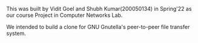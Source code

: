 This was built by Vidit Goel and Shubh Kumar(200050134) in Spring'22 as our course Project in Computer Networks Lab.

We intended to build a clone for GNU Gnutella's peer-to-peer file transfer system.

